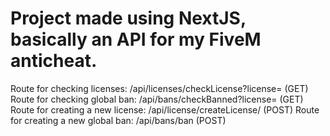 # Project made using NextJS, basically an API for my FiveM anticheat.
Route for checking licenses: /api/licenses/checkLicense?license= (GET)
Route for checking global ban: /api/bans/checkBanned?license= (GET)
Route for creating a new license: /api/license/createLicense/ (POST)
Route for creating a new global ban: /api/bans/ban (POST)
